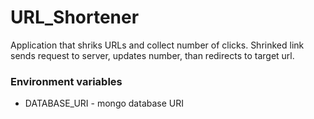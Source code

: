 # URL_Shortener
Application that shriks URLs and collect number of clicks. 
Shrinked link sends request to server, updates number, than redirects to target url.
### Environment variables
* DATABASE_URI - mongo database URI
